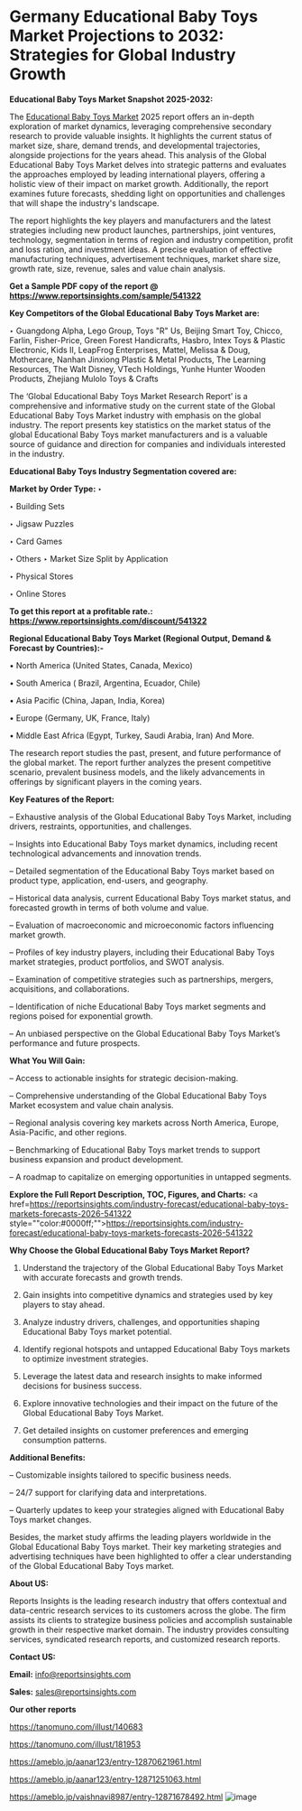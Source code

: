 # Germany Educational Baby Toys Market Projections to 2032: Strategies for Global Industry Growth

<strong>Educational Baby Toys Market Snapshot 2025-2032:</strong>

The <a href=https://www.reportsinsights.com/sample/541322>Educational Baby Toys Market</a> 2025 report offers an in-depth exploration of market dynamics, leveraging comprehensive secondary research to provide valuable insights. It highlights the current status of market size, share, demand trends, and developmental trajectories, alongside projections for the years ahead. This analysis of the Global Educational Baby Toys Market delves into strategic patterns and evaluates the approaches employed by leading international players, offering a holistic view of their impact on market growth. Additionally, the report examines future forecasts, shedding light on opportunities and challenges that will shape the industry's landscape.

The report highlights the key players and manufacturers and the latest strategies including new product launches, partnerships, joint ventures, technology, segmentation in terms of region and industry competition, profit and loss ration, and investment ideas. A precise evaluation of effective manufacturing techniques, advertisement techniques, market share size, growth rate, size, revenue, sales and value chain analysis.

<strong>Get a Sample PDF copy of the report @ <a href=https://www.reportsinsights.com/sample/541322 style=color:#0000ff;>https://www.reportsinsights.com/sample/541322</a></strong>

<strong>Key Competitors of the Global Educational Baby Toys Market are:</strong>

‣ Guangdong Alpha, Lego Group, Toys &#34;R&#34; Us, Beijing Smart Toy, Chicco, Farlin, Fisher-Price, Green Forest Handicrafts, Hasbro, Intex Toys & Plastic Electronic, Kids II, LeapFrog Enterprises, Mattel, Melissa & Doug, Mothercare, Nanhan Jinxiong Plastic & Metal Products, The Learning Resources, The Walt Disney, VTech Holdings, Yunhe Hunter Wooden Products, Zhejiang Mulolo Toys & Crafts

The ‘Global Educational Baby Toys Market Research Report’ is a comprehensive and informative study on the current state of the Global Educational Baby Toys Market industry with emphasis on the global industry. The report presents key statistics on the market status of the global Educational Baby Toys market manufacturers and is a valuable source of guidance and direction for companies and individuals interested in the industry.

<strong>Educational Baby Toys Industry Segmentation covered are:</strong>

<strong>Market by Order Type: </strong>
‣ 

‣ Building Sets

‣ Jigsaw Puzzles

‣ Card Games

‣ Others
‣ Market Size Split by Application

‣ Physical Stores

‣ Online Stores

<strong>To get this report at a profitable rate.: <a href=https://www.reportsinsights.com/discount/541322 style=color:#0000ff;>https://www.reportsinsights.com/discount/541322</a></strong>

<strong>Regional Educational Baby Toys Market (Regional Output, Demand &amp; Forecast by Countries):-</strong>

• North America (United States, Canada, Mexico)

• South America ( Brazil, Argentina, Ecuador, Chile)

• Asia Pacific (China, Japan, India, Korea)

• Europe (Germany, UK, France, Italy)

• Middle East Africa (Egypt, Turkey, Saudi Arabia, Iran) And More.

The research report studies the past, present, and future performance of the global market. The report further analyzes the present competitive scenario, prevalent business models, and the likely advancements in offerings by significant players in the coming years.

<strong>Key Features of the Report:</strong>

– Exhaustive analysis of the Global Educational Baby Toys Market, including drivers, restraints, opportunities, and challenges.

– Insights into Educational Baby Toys market dynamics, including recent technological advancements and innovation trends.

– Detailed segmentation of the Educational Baby Toys market based on product type, application, end-users, and geography.

– Historical data analysis, current Educational Baby Toys market status, and forecasted growth in terms of both volume and value.

– Evaluation of macroeconomic and microeconomic factors influencing market growth.

– Profiles of key industry players, including their Educational Baby Toys market strategies, product portfolios, and SWOT analysis.

– Examination of competitive strategies such as partnerships, mergers, acquisitions, and collaborations.

– Identification of niche Educational Baby Toys market segments and regions poised for exponential growth.

– An unbiased perspective on the Global Educational Baby Toys Market’s performance and future prospects.

<strong>What You Will Gain:</strong>

– Access to actionable insights for strategic decision-making.

– Comprehensive understanding of the Global Educational Baby Toys Market ecosystem and value chain analysis.

– Regional analysis covering key markets across North America, Europe, Asia-Pacific, and other regions.

– Benchmarking of Educational Baby Toys market trends to support business expansion and product development.

– A roadmap to capitalize on emerging opportunities in untapped segments.

<strong>Explore the Full Report Description, TOC, Figures, and Charts:</strong>
<a href=https://reportsinsights.com/industry-forecast/educational-baby-toys-markets-forecasts-2026-541322 style=""color:#0000ff;"">https://reportsinsights.com/industry-forecast/educational-baby-toys-markets-forecasts-2026-541322</a>

<strong>Why Choose the Global Educational Baby Toys Market Report?</strong>

1. Understand the trajectory of the Global Educational Baby Toys Market with accurate forecasts and growth trends.

2. Gain insights into competitive dynamics and strategies used by key players to stay ahead.

3. Analyze industry drivers, challenges, and opportunities shaping Educational Baby Toys market potential.

4. Identify regional hotspots and untapped Educational Baby Toys markets to optimize investment strategies.

5. Leverage the latest data and research insights to make informed decisions for business success.

6. Explore innovative technologies and their impact on the future of the Global Educational Baby Toys Market.

7. Get detailed insights on customer preferences and emerging consumption patterns.

<strong>Additional Benefits:</strong>

– Customizable insights tailored to specific business needs.

– 24/7 support for clarifying data and interpretations.

– Quarterly updates to keep your strategies aligned with Educational Baby Toys market changes.

Besides, the market study affirms the leading players worldwide in the Global Educational Baby Toys market. Their key marketing strategies and advertising techniques have been highlighted to offer a clear understanding of the Global Educational Baby Toys market.

<strong><strong>About US</strong>:</strong>

Reports Insights is the leading research industry that offers contextual and data-centric research services to its customers across the globe. The firm assists its clients to strategize business policies and accomplish sustainable growth in their respective market domain. The industry provides consulting services, syndicated research reports, and customized research reports.

<strong>Contact US:</strong>

<p class=><b>Email:</b> <a href=mailto:info@reportsinsights.com>info@reportsinsights.com</a></p>
<p class=><b>Sales:</b> <a href=mailto:sales@reportsinsights.com>sales@reportsinsights.com</a></p>

<strong>Our other reports</strong>

<a href=https://tanomuno.com/illust/140683>https://tanomuno.com/illust/140683</a>

<a href=https://tanomuno.com/illust/181953>https://tanomuno.com/illust/181953</a>

<a href=https://ameblo.jp/aanar123/entry-12870621961.html>https://ameblo.jp/aanar123/entry-12870621961.html</a>

<a href=https://ameblo.jp/aanar123/entry-12871251063.html>https://ameblo.jp/aanar123/entry-12871251063.html</a>

<a href=https://ameblo.jp/vaishnavi8987/entry-12871678492.html>https://ameblo.jp/vaishnavi8987/entry-12871678492.html</a>
![image](https://github.com/user-attachments/assets/c7027542-5027-41d3-9e86-ba827e459de2)
